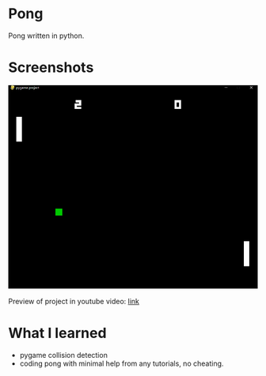 # Pong

Pong written in python.

# Screenshots
<img src='https://github.com/jadenhensley/pong/blob/main/img/screenshot0.png'>

Preview of project in youtube video: <a href=""> link </a>

# What I learned
- pygame collision detection
- coding pong with minimal help from any tutorials, no cheating.


